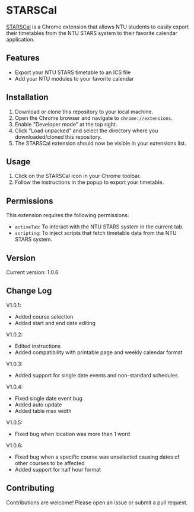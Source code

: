 # STARSCal

[STARSCal](https://chromewebstore.google.com/detail/starscal/lfbnkicgaegmaeegonmmakjimcjgfdmd?pli=1) is a Chrome extension that allows NTU students to easily export their timetables from the NTU STARS system to their favorite calendar application.

## Features

- Export your NTU STARS timetable to an ICS file
- Add your NTU modules to your favorite calendar

## Installation

1. Download or clone this repository to your local machine.
2. Open the Chrome browser and navigate to `chrome://extensions`.
3. Enable "Developer mode" at the top right.
4. Click "Load unpacked" and select the directory where you downloaded/cloned this repository.
5. The STARSCal extension should now be visible in your extensions list.

## Usage

1. Click on the STARSCal icon in your Chrome toolbar.
2. Follow the instructions in the popup to export your timetable.

## Permissions

This extension requires the following permissions:

- `activeTab`: To interact with the NTU STARS system in the current tab.
- `scripting`: To inject scripts that fetch timetable data from the NTU STARS system.

## Version

Current version: 1.0.6

## Change Log

V1.0.1:

- Added course selection
- Added start and end date editing

V1.0.2:

- Edited instructions
- Added compatibility with printable page and weekly calendar format

V1.0.3:

- Added support for single date events and non-standard schedules

V1.0.4:

- Fixed single date event bug
- Added auto update
- Added table max width

V1.0.5:

- Fixed bug when location was more than 1 word

V1.0.6:

- Fixed bug when a specific course was unselected causing dates of other courses to be affected
- Added support for half hour format

## Contributing

Contributions are welcome! Please open an issue or submit a pull request.

